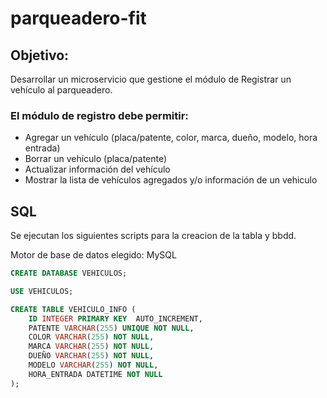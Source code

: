 # parqueadero-fit
##  Objetivo:
Desarrollar un microservicio que gestione el módulo de Registrar un vehículo al parqueadero.

### El módulo de registro debe permitir:
- Agregar un vehículo (placa/patente, color, marca, dueño, modelo, hora entrada)
- Borrar un vehículo (placa/patente)
- Actualizar información del vehículo
- Mostrar la lista de vehículos agregados y/o información de un vehiculo
## SQL

Se ejecutan los siguientes scripts para la creacion de la tabla y bbdd.


Motor de base de datos elegido: MySQL

``` sql
CREATE DATABASE VEHICULOS;
```
``` sql
USE VEHICULOS;
```
``` sql
CREATE TABLE VEHICULO_INFO (
    ID INTEGER PRIMARY KEY  AUTO_INCREMENT,
    PATENTE VARCHAR(255) UNIQUE NOT NULL,
    COLOR VARCHAR(255) NOT NULL,
    MARCA VARCHAR(255) NOT NULL,
    DUEÑO VARCHAR(255) NOT NULL,
    MODELO VARCHAR(255) NOT NULL,
    HORA_ENTRADA DATETIME NOT NULL
);
```